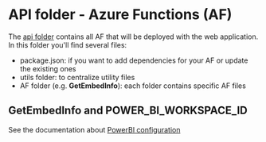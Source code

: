 # API folder - Azure Functions (AF)

The [api folder](https://github.com/Cosmo-Tech/azure-sample-webapp/tree/main/api) contains all AF that will be deployed with the web application.
In this folder you'll find several files:

- package.json: if you want to add dependencies for your AF or update the existing ones
- utils folder: to centralize utility files
- AF folder (e.g. **GetEmbedInfo**): each folder contains specific AF files

## GetEmbedInfo and POWER_BI_WORKSPACE_ID
See the documentation about [PowerBI configuration](powerBI.md)